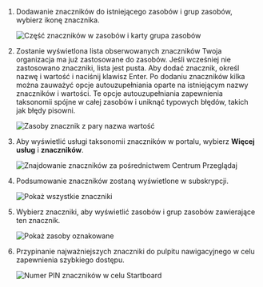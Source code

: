 1. Dodawanie znaczników do istniejącego zasobów i grup zasobów, wybierz ikonę znacznika. 

     ![Część znaczników w zasobów i karty grupa zasobów](./media/resource-manager-tag-resources/select-tag-icon.png)

1. Zostanie wyświetlona lista obserwowanych znaczników Twoja organizacja ma już zastosowane do zasobów. Jeśli wcześniej nie zastosowano znaczniki, lista jest pusta. Aby dodać znacznik, określ nazwę i wartość i naciśnij klawisz Enter. Po dodaniu znaczników kilka można zauważyć opcje autouzupełniania oparte na istniejącym nazwy znaczników i wartości. Te opcje autouzupełniania zapewnienia taksonomii spójne w całej zasobów i uniknąć typowych błędów, takich jak błędy pisowni.

     ![Zasoby znacznik z pary nazwa wartość](./media/resource-manager-tag-resources/tag-resources.png)

1. Aby wyświetlić usługi taksonomii znaczników w portalu, wybierz **Więcej usług** i **znaczników**.

     ![Znajdowanie znaczników za pośrednictwem Centrum Przeglądaj](./media/resource-manager-tag-resources/browse-tags.png)

1. Podsumowanie znaczników zostaną wyświetlone w subskrypcji.

     ![Pokaż wszystkie znaczniki](./media/resource-manager-tag-resources/tag-taxonomy.png)

1. Wybierz znaczniki, aby wyświetlić zasobów i grup zasobów zawierające ten znacznik.

     ![Pokaż zasoby oznakowane](./media/resource-manager-tag-resources/show-tagged-resources.png)

1. Przypinanie najważniejszych znaczniki do pulpitu nawigacyjnego w celu zapewnienia szybkiego dostępu.

     ![Numer PIN znaczników w celu Startboard](./media/resource-manager-tag-resources/show-pinned-tag.png)
